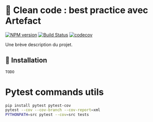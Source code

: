 # 📘 Clean code : best practice avec Artefact

[![NPM version](https://img.shields.io/npm/v/pre-commit-challenge.svg)](https://www.npmjs.com/package/pre-commit-challenge)
[![Build Status](https://travis-ci.com/segandiaye/pre-commit-challenge.svg?branch=feat/test-ci_cd)](https://travis-ci.com/segandiaye/pre-commit-challenge)
[![codecov](https://codecov.io/gh/segandiaye/pre-commit-challenge/branch/feat/test-ci_cd/graph/badge.svg)](https://codecov.io/gh/segandiaye/pre-commit-challenge)


Une brève description du projet.

## 🚀 Installation

```bash
TODO
```

# Pytest commands utils

```bash
pip install pytest pytest-cov
pytest --cov --cov-branch --cov-report=xml
PYTHONPATH=src pytest --cov=src tests
```